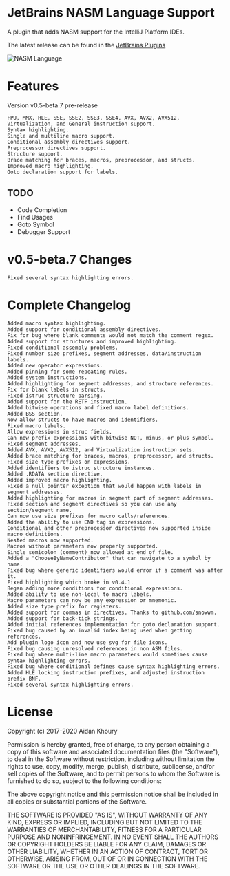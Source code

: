 # JetBrains NASM Language Support

A plugin that adds NASM support for the IntelliJ Platform IDEs.

The latest release can be found in the [JetBrains Plugins](https://plugins.jetbrains.com/plugin/9759-nasm-assembly-language)

![NASM Language](http://i.imgur.com/0BW2jL7.png "NASM Language Preview")

# Features

Version v0.5-beta.7 pre-release

    FPU, MMX, HLE, SSE, SSE2, SSE3, SSE4, AVX, AVX2, AVX512, Virtualization, and General instruction support.
    Syntax highlighting.
    Single and multiline macro support.
    Conditional assembly directives support.
    Preprocessor directives support.
    Structure support.
    Brace matching for braces, macros, preprocessor, and structs.
    Improved macro highlighting.
    Goto declaration support for labels.

## TODO
- Code Completion
- Find Usages
- Goto Symbol
- Debugger Support

# v0.5-beta.7 Changes

    Fixed several syntax highlighting errors.

# Complete Changelog

    Added macro syntax highlighting.
    Added support for conditional assembly directives.
    Fix for bug where blank comments would not match the comment regex.
    Added support for structures and improved highlighting.
    Fixed conditional assembly problems.
    Fixed number size prefixes, segment addresses, data/instruction labels.
    Added new operator expressions.
    Added pinning for some repeating rules.
    Added system instructions.
    Added highlighting for segment addresses, and structure references.
    Fix for blank labels in structs.
    Fixed istruc structure parsing.
    Added support for the RETF instruction.
    Added bitwise operations and fixed macro label definitions.
    Added BSS section.
    Now allow structs to have macros and identifiers.
    Fixed macro labels.
    Allow expressions in struc fields.
    Can now prefix expressions with bitwise NOT, minus, or plus symbol.
    Fixed segment addresses.
    Added AVX, AVX2, AVX512, and Virtualization instruction sets.
    Added brace matching for braces, macros, preprocessor, and structs.
    Fixed size type prefixes on expressions.
    Added identifiers to istruc structure instances.
    Added .RDATA section directive.
    Added improved macro highlighting.
    Fixed a null pointer exception that would happen with labels in segment addresses.
    Added highlighting for macros in segment part of segment addresses.
    Fixed section and segment directives so you can use any section/segment name.
    Can now use size prefixes for macro calls/references.
    Added the ability to use END tag in expressions.
    Conditional and other preprocessor directives now supported inside macro definitions.
    Nested macros now supported.
    Macros without parameters now properly supported.
    Single semicolon (comment) now allowed at end of file.
    Added a "ChooseByNameContributor" that can navigate to a symbol by name.
    Fixed bug where generic identifiers would error if a comment was after it.
    Fixed highlighting which broke in v0.4.1.
    Began adding more conditions for conditional expressions.
    Added ability to use non-local to macro labels.
    Macro parameters can now be any expression or mnemonic.
    Added size type prefix for registers.
    Added support for commas in directives. Thanks to github.com/snowwm.
    Added support for back-tick strings.
    Added initial references implementation for goto declaration support.
    Fixed bug caused by an invalid index being used when getting references.
    Add plugin logo icon and now use svg for file icons.
    Fixed bug causing unresolved references in non ASM files.
    Fixed bug where multi-line macro parameters would sometimes cause syntax highlighting errors.
    Fixed bug where conditional defines cause syntax highlighting errors.
    Added HLE locking instruction prefixes, and adjusted instruction prefix BNF.
    Fixed several syntax highlighting errors.

# License

Copyright (c) 2017-2020 Aidan Khoury

Permission is hereby granted, free of charge, to any person obtaining a copy of this software and associated documentation files (the "Software"), to deal in the Software without restriction, including without limitation the rights to use, copy, modify, merge, publish, distribute, sublicense, and/or sell copies of the Software, and to permit persons to whom the Software is furnished to do so, subject to the following conditions:

The above copyright notice and this permission notice shall be included in all copies or substantial portions of the Software.

THE SOFTWARE IS PROVIDED "AS IS", WITHOUT WARRANTY OF ANY KIND, EXPRESS OR IMPLIED, INCLUDING BUT NOT LIMITED TO THE WARRANTIES OF MERCHANTABILITY, FITNESS FOR A PARTICULAR PURPOSE AND NONINFRINGEMENT. IN NO EVENT SHALL THE AUTHORS OR COPYRIGHT HOLDERS BE LIABLE FOR ANY CLAIM, DAMAGES OR OTHER LIABILITY, WHETHER IN AN ACTION OF CONTRACT, TORT OR OTHERWISE, ARISING FROM, OUT OF OR IN CONNECTION WITH THE SOFTWARE OR THE USE OR OTHER DEALINGS IN THE SOFTWARE.